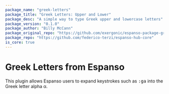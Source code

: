 ```yaml
---
package_name: "greek-letters"
package_title: "Greek Letters: Upper and Lower"
package_desc: "A simple way to type Greek upper and lowercase letters"
package_version: "0.1.0"
package_author: "Billy McCann"
package_original_repo: "https://github.com/exergonic/espanso-package-greek-letters"
package_repo: "https://github.com/federico-terzi/espanso-hub-core"
is_core: true
---
```


# Greek Letters from Espanso

This plugin allows Espanso users to expand keystrokes such as <kbd>:ga</kbd> into the
Greek letter alpha α.

